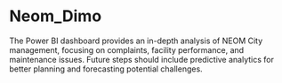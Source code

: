 # Neom_Dimo
The Power BI dashboard provides an in-depth analysis of NEOM City management, focusing on complaints, facility performance, and maintenance issues. Future steps should include predictive analytics for better planning and forecasting potential challenges.
